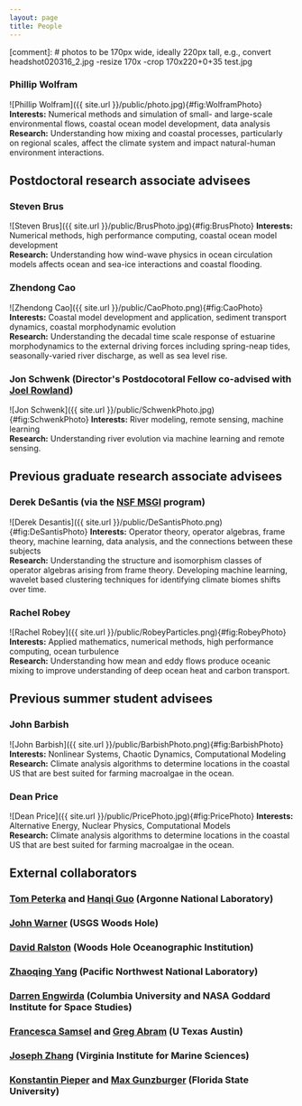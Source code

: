 ```yaml
---
layout: page
title: People
---
```


[comment]: # photos to be 170px wide, ideally 220px tall, e.g., convert  headshot020316_2.jpg -resize 170x -crop 170x220+0+35 test.jpg

### Phillip Wolfram

![Phillip Wolfram]({{ site.url }}/public/photo.jpg){#fig:WolframPhoto}
**Interests:** Numerical methods and simulation of small- and large-scale environmental flows, coastal ocean model development, data analysis <br>
**Research:** Understanding how mixing and coastal processes, particularly on regional scales, affect the climate system and impact natural-human environment interactions.

## Postdoctoral research associate advisees

### Steven Brus

![Steven Brus]({{ site.url }}/public/BrusPhoto.jpg){#fig:BrusPhoto}
**Interests:** Numerical methods, high performance computing, coastal ocean model development <br>
**Research:** Understanding how wind-wave physics in ocean circulation models
affects ocean and sea-ice interactions and coastal flooding.

### Zhendong Cao

![Zhendong Cao]({{ site.url }}/public/CaoPhoto.png){#fig:CaoPhoto}
**Interests:** Coastal model development and application, sediment transport dynamics, coastal morphodynamic evolution <br>
**Research:** Understanding the decadal time scale response of estuarine
morphodynamics to the external driving forces including spring-neap tides,
seasonally-varied river discharge, as well as sea level rise.

### Jon Schwenk (Director's Postdocotoral Fellow co-advised with [Joel Rowland](https://www.lanl.gov/expertise/profiles/view/joel-rowland))

![Jon Schwenk]({{ site.url }}/public/SchwenkPhoto.jpg){#fig:SchwenkPhoto}
**Interests:** River modeling, remote sensing, machine learning <br>
**Research:** Understanding river evolution via machine learning and remote sensing.

## Previous graduate research associate advisees

### Derek DeSantis (via the [NSF MSGI](https://orise.orau.gov/nsf-msgi/) program)

![Derek Desantis]({{ site.url }}/public/DeSantisPhoto.png){#fig:DeSantisPhoto}
**Interests:** Operator theory, operator algebras, frame theory, machine learning, data analysis, and the connections between these subjects <br>
**Research:** Understanding the structure and isomorphism classes of operator
algebras arising from frame theory. Developing machine learning, wavelet based
clustering techniques for identifying climate biomes shifts over time.

### Rachel Robey

![Rachel Robey]({{ site.url }}/public/RobeyParticles.png){#fig:RobeyPhoto}
**Interests:** Applied mathematics, numerical methods, high performance computing, ocean turbulence <br>
**Research:** Understanding how mean and eddy flows produce oceanic mixing to improve understanding of
deep ocean heat and carbon transport.

## Previous summer student advisees

### John Barbish

![John Barbish]({{ site.url }}/public/BarbishPhoto.png){#fig:BarbishPhoto}
**Interests:** Nonlinear Systems, Chaotic Dynamics, Computational Modeling <br>
**Research:** Climate analysis algorithms to determine locations in the coastal
US that are best suited for farming macroalgae in the ocean.

### Dean Price

![Dean Price]({{ site.url }}/public/PricePhoto.jpg){#fig:PricePhoto}
**Interests:** Alternative Energy, Nuclear Physics, Computational Models <br>
**Research:** Climate analysis algorithms to determine locations in the coastal
US that are best suited for farming macroalgae in the ocean.

## External collaborators

### [Tom Peterka](http://www.mcs.anl.gov/~tpeterka/) and [Hanqi Guo](http://www.mcs.anl.gov/~hguo/) (Argonne National Laboratory)

### [John Warner](https://www.usgs.gov/staff-profiles/john-warner?qt-staff_profile_science_products=0#qt-staff_profile_science_products) (USGS Woods Hole)

### [David Ralston](https://www2.whoi.edu/staff/dralston/) (Woods Hole Oceanographic Institution)

### [Zhaoqing Yang](https://marine.pnnl.gov/staff/staff_info.asp?staff_num=971) (Pacific Northwest National Laboratory)

### [Darren Engwirda](https://sites.google.com/site/dengwirda/) (Columbia University and NASA Goddard Institute for Space Studies)

### [Francesca Samsel](http://www.francescasamsel.com/home_html/HOME.html) and [Greg Abram](https://www.tacc.utexas.edu/about/directory/gregory-abram) (U Texas Austin)

### [Joseph Zhang](http://www.vims.edu/about/directory/faculty/zhang_yj.php) (Virginia Institute for Marine Sciences)

### [Konstantin Pieper](https://www.researchgate.net/scientific-contributions/2053565001_Konstantin_Pieper)  and [Max Gunzburger](http://people.sc.fsu.edu/~mgunzburger/) (Florida State University)
